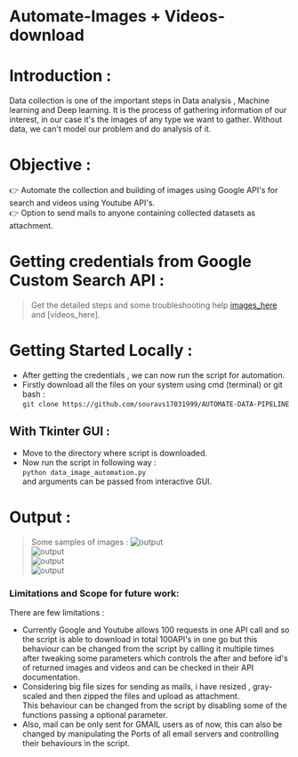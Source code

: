 # Automate-Images + Videos-download

# Introduction :   
Data collection is one of the important steps in Data analysis , Machine learning and Deep learning.
It is the process of gathering information of our interest, in our case it's the images of any type we want to gather.
Without data, we can't model our problem and do analysis of it.  

# Objective :
👉 Automate the collection and building of images using Google API's for search and videos using Youtube API's.            
👉 Option to send mails to anyone containing collected datasets as attachment.       


# Getting credentials from Google Custom Search API :   

> Get the detailed steps and some troubleshooting help [images_here](https://github.com/souravs17031999/AUTOMATE-DATA-PIPELINE/blob/master/google_api.txt) and [videos_here].     

# Getting Started Locally : 

* After getting the credentials , we can now run the script for automation.  
* Firstly download all the files on your system using cmd (terminal) or git bash :     
```git clone https://github.com/souravs17031999/AUTOMATE-DATA-PIPELINE```   

## With Tkinter GUI : 
* Move to the directory where script is downloaded.    
* Now run the script in following way :  
```python data_image_automation.py```          
and arguments can be passed from interactive GUI.         

# Output :       
> Some samples of images :
![output](/images/output5.JPG)         
![output](/images/output6.JPG)         
![output](/images/output2.JPG)         
![output](/images/output4.JPG)          


### Limitations and Scope for future work:  
There are few limitations :   
* Currently Google and Youtube allows 100 requests in one API call and so the script is able to download in total 100API's in one go but this behaviour can be changed from the script by calling it multiple times after tweaking some parameters which controls the after and before id's of returned images and videos and can be checked in their API documentation.        
* Considering big file sizes for sending as mails, i have resized , gray-scaled and then zipped the files and upload as attachment.    
This behaviour can be changed from the script by disabling some of the functions passing a optional parameter.  
* Also, mail can be only sent for GMAIL users as of now, this can also be changed by manipulating the Ports of all email servers and controlling their behaviours in the script.   
